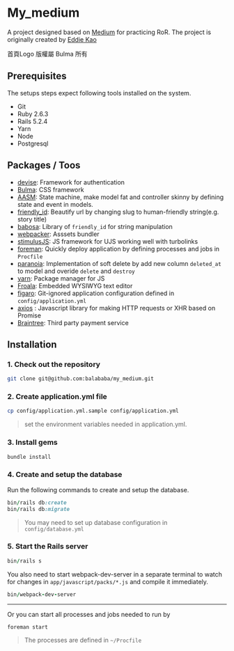 # My_medium
A project designed based on [Medium](https://medium.com/) for practicing RoR.
The project is originally created by [Eddie Kao](https://github.com/kaochenlong/my_medium)

首頁Logo 版權屬 Bulma 所有
## Prerequisites
The setups steps expect following tools installed on the system.

- Git
- Ruby 2.6.3
- Rails 5.2.4
- Yarn
- Node
- Postgresql

## Packages / Toos
* [devise](https://github.com/heartcombo/devise): Framework for authentication
* [Bulma](https://github.com/jgthms/bulma): CSS framework
* [AASM](https://github.com/aasm/aasm): State machine, make model fat and controller skinny by defining state and event in models.
* [friendly_id](https://github.com/norman/friendly_id): Beautify url by changing slug to human-friendly string(e.g. story title)
* [babosa](https://github.com/norman/babosa): Library of `friendly_id` for string manipulation
* [webpacker](https://github.com/rails/webpacker): Asssets bundler
* [stimulusJS](https://chloerei.com/2018/02/24/stimulus/): JS framework for UJS working well with turbolinks
* [foreman](https://github.com/theforeman/foreman): Quickly deploy  application by defining processes and jobs in `Procfile`
* [paranoia](https://github.com/rubysherpas/paranoia): Implementation of soft delete by add new column `deleted_at` to model and overide `delete` and `destroy` 
* [yarn](https://github.com/yarnpkg/yarn): Package manager for JS
* [Froala](https://github.com/froala/wysiwyg-editor): Embedded WYSIWYG text editor
* [figaro](https://github.com/laserlemon/figaro): Git-ignored application configuration defined in `config/application.yml`
* [axios](https://github.com/axios/axios) : Javascript library for making HTTP requests or XHR based on Promise
* [Braintree](https://www.braintreepayments.com/): Third party payment service
## Installation

### 1. Check out the repository

```bash
git clone git@github.com:balababa/my_medium.git
```
### 2. Create application.yml file

```bash
cp config/application.yml.sample config/application.yml
```
> set the environment variables needed in application.yml.
### 3. Install gems

```ruby
bundle install
```

### 4. Create and setup the database

Run the following commands to create and setup the database.

```ruby
bin/rails db:create
bin/rails db:migrate
```
> You may need to set up database configuration in `config/database.yml`

### 5. Start the Rails server

```ruby
bin/rails s
```
You also need to start webpack-dev-server in a separate terminal to watch for changes in `app/javascript/packs/*.js` and compile it immediately.
```ruby
bin/webpack-dev-server
```


---

Or you can start all processes and jobs needed to run by
```ruby
foreman start 
```
> The processes are defined in `~/Procfile`
